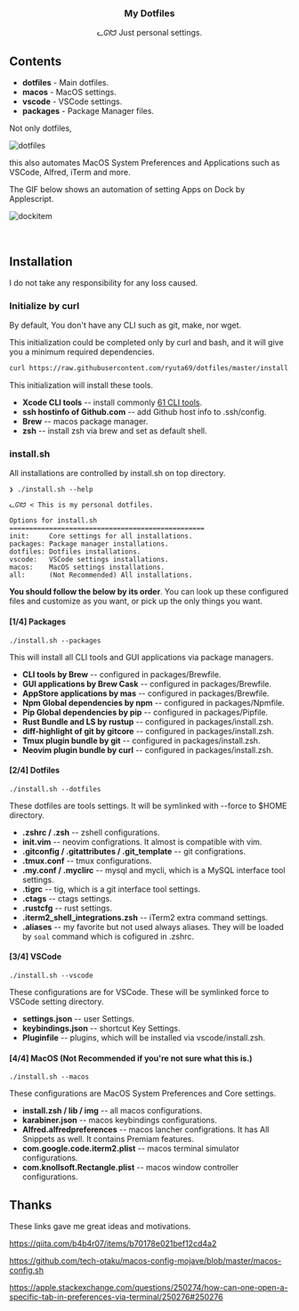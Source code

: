 <h3 align="center">My Dotfiles</h3>
<p align="center">ᓚᘏᗢ Just personal settings.</p>

## Contents

* **dotfiles** - Main dotfiles.
* **macos**    - MacOS settings.
* **vscode**   - VSCode settings.
* **packages** - Package Manager files.

Not only dotfiles,

<img alt="dotfiles" src="https://user-images.githubusercontent.com/41639488/76955071-d9c5a700-6954-11ea-818c-19be19be1468.png">

this also automates MacOS System Preferences and Applications such as VSCode, Alfred, iTerm and more.

The GIF below shows an automation of setting Apps on Dock by Applescript.

![dockitem](https://user-images.githubusercontent.com/41639488/76949300-a92d3f80-694b-11ea-9af9-22dba8f3a2c8.gif)

<br />

## Installation
I do not take any responsibility for any loss caused.

### Initialize by curl
By default, You don't have any CLI such as git, make, nor wget.

This initialization could be completed only by curl and bash, and it will give you a minimum required dependencies.

```bash
curl https://raw.githubusercontent.com/ryuta69/dotfiles/master/install.sh | /bin/bash -s -- --init
```

This initialization will install these tools.

* **Xcode CLI tools** -- install commonly [61 CLI tools](https://osxdaily.com/2014/02/12/install-command-line-tools-mac-os-x/).
* **ssh hostinfo of Github.com** -- add Github host info to .ssh/config.
* **Brew** -- macos package manager.
* **zsh** -- install zsh via brew and set as default shell.

### install.sh
All installations are controlled by install.sh on top directory.

```
❯ ./install.sh --help

ᓚᘏᗢ < This is my personal dotfiles.

Options for install.sh
=================================================
init:     Core settings for all installations.
packages: Package manager installations.
dotfiles: Dotfiles installations.
vscode:   VSCode settings installations.
macos:    MacOS settings installations.
all:      (Not Recommended) All installations.
```

**You should follow the below by its order**. You can look up these configured files and customize as you want, or pick up the only things you want.

#### [1/4] Packages
```
./install.sh --packages
```
This will install all CLI tools and GUI applications via package managers.

* **CLI tools by Brew** -- configured in packages/Brewfile.
* **GUI applications by Brew Cask** -- configured in packages/Brewfile.
* **AppStore applications by mas** -- configured in packages/Brewfile.
* **Npm Global dependencies by npm** -- configured in packages/Npmfile.
* **Pip Global dependencies by pip** -- configured in packages/Pipfile.
* **Rust Bundle and LS by rustup** -- configured in packages/install.zsh.
* **diff-highlight of git by gitcore** -- configured in packages/install.zsh.
* **Tmux plugin bundle by git** -- configured in packages/install.zsh.
* **Neovim plugin bundle by curl** -- configured in packages/install.zsh.

#### [2/4] Dotfiles
```
./install.sh --dotfiles
```
These dotfiles are tools settings. It will be symlinked with --force to $HOME directory.

* **.zshrc / .zsh** -- zshell configurations.
* **init.vim** -- neovim configrations. It almost is compatible with vim.
* **.gitconfig / .gitattributes / .git_template** -- git configrations.
* **.tmux.conf** -- tmux configurations.
* **.my.conf / .myclirc** -- mysql and mycli, which is a MySQL interface tool settings.
* **.tigrc** -- tig, which is a git interface tool settings.
* **.ctags** -- ctags settings.
* **.rustcfg** -- rust settings.
* **.iterm2_shell_integrations.zsh** -- iTerm2 extra command settings.
* **.aliases** -- my favorite but not used always aliases. They will be loaded by `soal` command which is cofigured in .zshrc.

#### [3/4] VSCode
```
./install.sh --vscode
```
These configurations are for VSCode. These will be symlinked force to VSCode setting directory.

* **settings.json** -- user Settings.
* **keybindings.json** -- shortcut Key Settings.
* **Pluginfile** -- plugins, which will be installed via vscode/install.zsh.

#### [4/4] MacOS (Not Recommended if you're not sure what this is.)
```
./install.sh --macos
```
These configurations are MacOS System Preferences and Core settings.

* **install.zsh / lib / img** -- all macos configurations.
* **karabiner.json** -- macos keybindings configurations.
* **Alfred.alfredpreferences** -- macos lancher configrations. It has All Snippets as well. It contains Premiam features.
* **com.google.code.iterm2.plist** -- macos terminal simulator configurations.
* **com.knollsoft.Rectangle.plist** -- macos window controller configurations.

## Thanks
These links gave me great ideas and motivations.

https://qiita.com/b4b4r07/items/b70178e021bef12cd4a2

https://github.com/tech-otaku/macos-config-mojave/blob/master/macos-config.sh

https://apple.stackexchange.com/questions/250274/how-can-one-open-a-specific-tab-in-preferences-via-terminal/250276#250276
